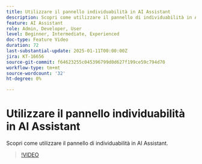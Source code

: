 ```yaml
---
title: Utilizzare il pannello individuabilità in AI Assistant
description: Scopri come utilizzare il pannello di individuabilità in AI Assistant.
feature: AI Assistant
role: Admin, Developer, User
level: Beginner, Intermediate, Experienced
doc-type: Feature Video
duration: 72
last-substantial-update: 2025-01-11T00:00:00Z
jira: KT-16656
source-git-commit: f64623255c045396799d0d627f199ce59c794d70
workflow-type: tm+mt
source-wordcount: '32'
ht-degree: 0%

---
```



# Utilizzare il pannello individuabilità in AI Assistant

Scopri come utilizzare il pannello di individuabilità in AI Assistant.

>[!VIDEO](https://video.tv.adobe.com/v/3440962/?learn=on&enablevpops)
